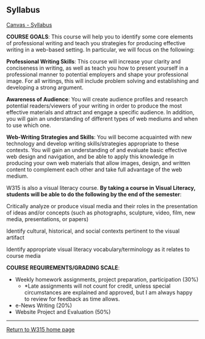 
## Syllabus

[Canvas - Syllabus](https://iu.instructure.com/courses/2074703/assignments/syllabus)

**COURSE GOALS**: This course will help you to identify some core elements of professional writing and teach you strategies for producing effective writing in a web-based setting. In particular, we will focus on the following:

**Professional Writing Skills**: This course will increase your clarity and conciseness in writing, as well as teach you how to present yourself in a professional manner to potential employers and shape your professional image. For all writings, this will include problem solving and establishing and developing a strong argument.

**Awareness of Audience**: You will create audience profiles and research potential readers/viewers of your writing in order to produce the most effective materials and attract and engage a specific audience. In addition, you will gain an understanding of different types of web mediums and when to use which one.

**Web-Writing Strategies and Skills**: You will become acquainted with new technology and develop writing skills/strategies appropriate to these contexts. You will gain an understanding of and evaluate basic effective web design and navigation, and be able to apply this knowledge in producing your own web materials that allow images, design, and written content to complement each other and take full advantage of the web medium.

W315 is also a visual literacy course. **By taking a course in Visual Literacy, students will be able to do the following by the end of the semester**:

Critically analyze or produce visual media and their roles in the presentation of ideas and/or concepts (such as photographs, sculpture, video, film, new media, presentations, or papers)

Identify cultural, historical, and social contexts pertinent to the visual artifact

Identify appropriate visual literacy vocabulary/terminology as it relates to course media 

**COURSE REQUIREMENTS/GRADING SCALE**:

* Weekly homework assignments, project preparation, participation (30%)
  * *Late assignments will not count for credit, unless special circumstances are explained and approved, but I am always happy to review for feedback as time allows.
* e-News Writing (20%)         
* Website Project and Evaluation (50%) 

---

[Return to W315 home page](/courses/w315/README.md)